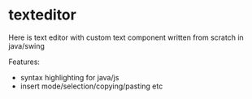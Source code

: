 # texteditor

Here is text editor with custom text component written from scratch in java/swing

Features:
* syntax highlighting for java/js
* insert mode/selection/copying/pasting etc
